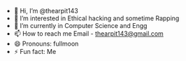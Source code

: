 - 👋 Hi, I’m @thearpit143
- 👀 I’m interested in Ethical hacking and sometime Rapping
- 🌱 I’m currently in Computer Science and Engg
- 📫 How to reach me Email - thearpit143@gmail.com
- 😄 Pronouns: fullmoon
- ⚡ Fun fact: Me
